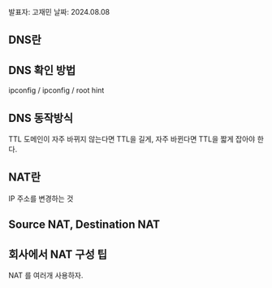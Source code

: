 발표자: 고재민
날짜: 2024.08.08

## DNS란
## DNS 확인 방법
ipconfig /
ipconfig /
root hint
## DNS 동작방식
TTL
도메인이 자주 바뀌지 않는다면 TTL을 길게, 자주 바뀐다면 TTL을 짧게 잡아야 한다.

## NAT란
 IP 주소를 변경하는 것

## Source NAT, Destination NAT

## 회사에서 NAT 구성 팁
NAT 를 여러개 사용하자.

